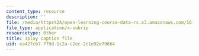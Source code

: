 ```yaml
---
content_type: resource
description: ''
file: /media/https%3A/open-learning-course-data-rc.s3.amazonaws.com/16-687-private-pilot-ground-school-january-iap-2019/ea42fcb77f9d1c2ac2ec2c1e92e79664_ksyY5wa5_50.srt
file_type: application/x-subrip
resourcetype: Other
title: 3play caption file
uid: ea42fcb7-7f9d-1c2a-c2ec-2c1e92e79664
---
```

